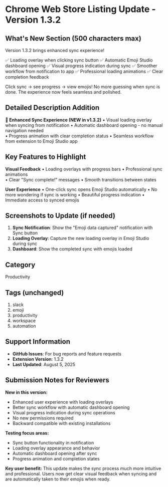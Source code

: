 # Chrome Web Store Listing Update - Version 1.3.2

## What's New Section (500 characters max)

Version 1.3.2 brings enhanced sync experience!

✅ Loading overlay when clicking sync button
✅ Automatic Emoji Studio dashboard opening 
✅ Visual progress indication during sync
✅ Smoother workflow from notification to app
✅ Professional loading animations
✅ Clear completion feedback

Click sync → see progress → view emojis! No more guessing when sync is done. The experience now feels seamless and polished.

## Detailed Description Addition

**🎯 Enhanced Sync Experience (NEW in v1.3.2)**
• Visual loading overlay when syncing from notification
• Automatic dashboard opening - no manual navigation needed  
• Progress animation with clear completion status
• Seamless workflow from extension to Emoji Studio app

## Key Features to Highlight

**Visual Feedback**
• Loading overlays with progress bars
• Professional sync animations  
• Clear "Sync complete!" messages
• Smooth transitions between states

**User Experience**
• One-click sync opens Emoji Studio automatically
• No more wondering if sync is working
• Beautiful progress indication
• Immediate access to synced emojis

## Screenshots to Update (if needed)

1. **Sync Notification**: Show the "Emoji data captured" notification with Sync button
2. **Loading Overlay**: Capture the new loading overlay in Emoji Studio during sync
3. **Dashboard**: Show the completed sync with emojis loaded

## Category
Productivity

## Tags (unchanged)
1. slack
2. emoji  
3. productivity
4. workspace
5. automation

## Support Information
- **GitHub Issues**: For bug reports and feature requests
- **Extension Version**: 1.3.2
- **Last Updated**: August 5, 2025

## Submission Notes for Reviewers

**New in this version:**
- Enhanced user experience with loading overlays
- Better sync workflow with automatic dashboard opening
- Visual progress indication during sync operations
- No new permissions required
- Backward compatible with existing installations

**Testing focus areas:**
- Sync button functionality in notification
- Loading overlay appearance and behavior  
- Automatic dashboard opening after sync
- Progress animation and completion states

**Key user benefit:**
This update makes the sync process much more intuitive and professional. Users now get clear visual feedback when syncing and are automatically taken to their emojis when ready.